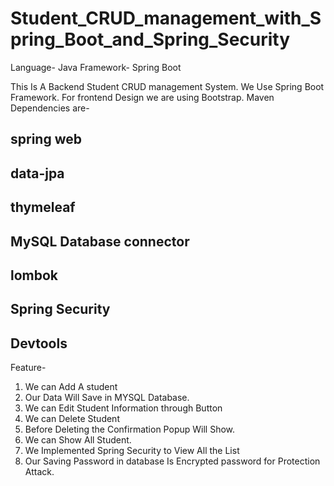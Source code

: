 # Student_CRUD_management_with_Spring_Boot_and_Spring_Security

Language- Java
Framework- Spring Boot


This Is A Backend Student CRUD management System. We Use Spring Boot Framework. For frontend Design we are using Bootstrap. Maven Dependencies are- 
## spring web 
## data-jpa 
## thymeleaf 
## MySQL Database connector
## lombok
## Spring Security
## Devtools 

Feature- 
1.	We can Add A student
2.	Our Data Will Save in MYSQL Database.
3.	We can Edit Student Information through Button
4.	We can Delete Student
5.	Before Deleting the Confirmation Popup Will Show.
6.	We can Show All Student.
7.	We Implemented Spring Security to View All the List
8.	Our Saving Password in database Is Encrypted password for Protection Attack.
 
 
 
